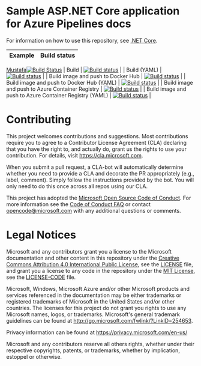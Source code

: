 
# Sample ASP.NET Core application for Azure Pipelines docs

For information on how to use this repository, see [.NET Core](https://docs.microsoft.com/azure/devops/pipelines/languages/dotnet-core).

| Example | Build status |
|---------|--------------|
[Mustafa![Build Status](https://dev.azure.com/mustafasa/MyOwnTest/_apis/build/status/MustafaSabea.pipelines-dotnet-core?branchName=master)](https://dev.azure.com/mustafasa/MyOwnTest/_build/latest?definitionId=1?branchName=master)
| Build | [![Build status](https://dev.azure.com/pipelines-docs/docs/_apis/build/status/dotnetcore/dotnetcore)](https://dev.azure.com/pipelines-docs/docs/_build/latest?definitionId=1) |
| Build (YAML) | [![Build status](https://dev.azure.com/pipelines-docs/docs/_apis/build/status/dotnetcore/dotnetcore-yaml)](https://dev.azure.com/pipelines-docs/docs/_build/latest?definitionId=2) |
| Build image and push to Docker Hub | [![Build status](https://dev.azure.com/pipelines-docs/docs/_apis/build/status/dotnetcore/dotnetcore-dockerhub)](https://dev.azure.com/pipelines-docs/docs/_build/latest?definitionId=3) |
| Build image and push to Docker Hub (YAML) | [![Build status](https://dev.azure.com/pipelines-docs/docs/_apis/build/status/dotnetcore/dotnetcore-dockerhub-yaml)](https://dev.azure.com/pipelines-docs/docs/_build/latest?definitionId=4) |
| Build image and push to Azure Container Registry | [![Build status](https://dev.azure.com/pipelines-docs/docs/_apis/build/status/dotnetcore/dotnetcore-acr)](https://dev.azure.com/pipelines-docs/docs/_build/latest?definitionId=5) |
| Build image and push to Azure Container Registry (YAML) | [![Build status](https://dev.azure.com/pipelines-docs/docs/_apis/build/status/dotnetcore/dotnetcore-acr-yaml)](https://dev.azure.com/pipelines-docs/docs/_build/latest?definitionId=6) |

# Contributing

This project welcomes contributions and suggestions.  Most contributions require you to agree to a
Contributor License Agreement (CLA) declaring that you have the right to, and actually do, grant us
the rights to use your contribution. For details, visit https://cla.microsoft.com.

When you submit a pull request, a CLA-bot will automatically determine whether you need to provide
a CLA and decorate the PR appropriately (e.g., label, comment). Simply follow the instructions
provided by the bot. You will only need to do this once across all repos using our CLA.

This project has adopted the [Microsoft Open Source Code of Conduct](https://opensource.microsoft.com/codeofconduct/).
For more information see the [Code of Conduct FAQ](https://opensource.microsoft.com/codeofconduct/faq/) or
contact [opencode@microsoft.com](mailto:opencode@microsoft.com) with any additional questions or comments.

# Legal Notices

Microsoft and any contributors grant you a license to the Microsoft documentation and other content
in this repository under the [Creative Commons Attribution 4.0 International Public License](https://creativecommons.org/licenses/by/4.0/legalcode),
see the [LICENSE](LICENSE) file, and grant you a license to any code in the repository under the [MIT License](https://opensource.org/licenses/MIT), see the
[LICENSE-CODE](LICENSE-CODE) file.

Microsoft, Windows, Microsoft Azure and/or other Microsoft products and services referenced in the documentation
may be either trademarks or registered trademarks of Microsoft in the United States and/or other countries.
The licenses for this project do not grant you rights to use any Microsoft names, logos, or trademarks.
Microsoft's general trademark guidelines can be found at http://go.microsoft.com/fwlink/?LinkID=254653.

Privacy information can be found at https://privacy.microsoft.com/en-us/

Microsoft and any contributors reserve all others rights, whether under their respective copyrights, patents,
or trademarks, whether by implication, estoppel or otherwise.
